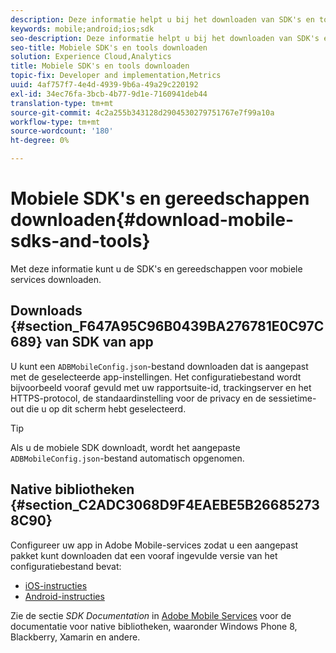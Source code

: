 ```yaml
---
description: Deze informatie helpt u bij het downloaden van SDK's en tools voor mobiele services om u te helpen met de implementatie van uw mobiele services.
keywords: mobile;android;ios;sdk
seo-description: Deze informatie helpt u bij het downloaden van SDK's en tools voor mobiele services om u te helpen met de implementatie van uw mobiele services.
seo-title: Mobiele SDK's en tools downloaden
solution: Experience Cloud,Analytics
title: Mobiele SDK's en tools downloaden
topic-fix: Developer and implementation,Metrics
uuid: 4af757f7-4e4d-4939-9b6a-49a29c220192
exl-id: 34ec76fa-3bcb-4b77-9d1e-7160941deb44
translation-type: tm+mt
source-git-commit: 4c2a255b343128d2904530279751767e7f99a10a
workflow-type: tm+mt
source-wordcount: '180'
ht-degree: 0%

---
```


# Mobiele SDK&#39;s en gereedschappen downloaden{#download-mobile-sdks-and-tools}

Met deze informatie kunt u de SDK&#39;s en gereedschappen voor mobiele services downloaden.

## Downloads {#section_F647A95C96B0439BA276781E0C97C689} van SDK van app

U kunt een `ADBMobileConfig.json`-bestand downloaden dat is aangepast met de geselecteerde app-instellingen. Het configuratiebestand wordt bijvoorbeeld vooraf gevuld met uw rapportsuite-id, trackingserver en het HTTPS-protocol, de standaardinstelling voor de privacy en de sessietime-out die u op dit scherm hebt geselecteerd.

>[!TIP]
>
>Als u de mobiele SDK downloadt, wordt het aangepaste `ADBMobileConfig.json`-bestand automatisch opgenomen.

## Native bibliotheken {#section_C2ADC3068D9F4EAEBE5B266852738C90}

Configureer uw app in Adobe Mobile-services zodat u een aangepast pakket kunt downloaden dat een vooraf ingevulde versie van het configuratiebestand bevat:

* [iOS-instructies](/help/ios/getting-started/requirements.md)
* [Android-instructies](/help/android/getting-started/requirements.md)

Zie de sectie *SDK Documentation* in [Adobe Mobile Services](/help/using/home.md) voor de documentatie voor native bibliotheken, waaronder Windows Phone 8, Blackberry, Xamarin en andere.
